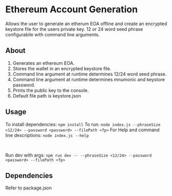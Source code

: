 # Ethereum Account Generation
Allows the user to generate an etherum EOA offline and create an encrypted keystore file for the users private key. 12 or 24 word seed phrase configurabile with command line arguments.

## About
1. Generates an ethereum EOA.
2. Stores the wallet in an encrypted keystore file.
3. Command line argument at runtime determines 12/24 word seed phrase.
4. Command line argument at runtime determines mnumonic and keystore password.
5. Prints the public key to the console.
6. Default file path is keystore.json

## Usage
To install dependencies: `npm install`
To run: `node index.js --phraseSize <12/24> --password <password> --filePath <fp>`
For Help and command line descriptions: `node index.js --help`

</br>

Run dev with args: `npm run dev -- --phraseSize <12/24> --password <password> --filePath <fp>`

## Dependencies
Refer to package.json